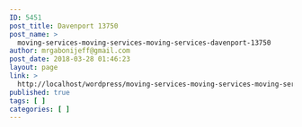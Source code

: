 ```yaml
---
ID: 5451
post_title: Davenport 13750
post_name: >
  moving-services-moving-services-moving-services-davenport-13750
author: mrgabonijeff@gmail.com
post_date: 2018-03-28 01:46:23
layout: page
link: >
  http://localhost/wordpress/moving-services-moving-services-moving-services-davenport-13750/
published: true
tags: [ ]
categories: [ ]
---
```

